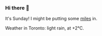 ### Hi there :wave:

It's Sunday! I might be putting some [miles](https://www.strava.com/athletes/889963) in.

Weather in Toronto: light rain, at +2°C.
